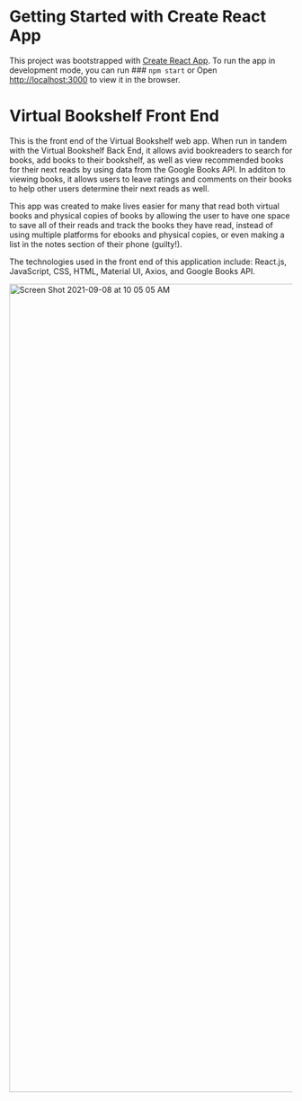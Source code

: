 # Getting Started with Create React App

This project was bootstrapped with [Create React App](https://github.com/facebook/create-react-app). To run the app in development mode, you can run ### `npm start` or Open [http://localhost:3000](http://localhost:3000) to view it in the browser.


# Virtual Bookshelf Front End

This is the front end of the Virtual Bookshelf web app. When run in tandem with the Virtual Bookshelf Back End, it allows avid bookreaders to search for books, add books to their bookshelf, as well as view recommended books for their next reads by using data from the Google Books API. In additon to viewing books, it allows users to leave ratings and comments on their books to help other users determine their next reads as well. 

This app was created to make lives easier for many that read both virtual books and physical copies of books by allowing the user to have one space to save all of their reads and track the books they have read, instead of using multiple platforms for ebooks and physical copies, or even making a list in the notes section of their phone (guilty!). 

The technologies used in the front end of this application include: React.js, JavaScript, CSS, HTML, Material UI, Axios, and Google Books API. 

<img width="1439" alt="Screen Shot 2021-09-08 at 10 05 05 AM" src="https://user-images.githubusercontent.com/83989341/132537539-f2f44789-abb3-4ec6-b1e3-2f38618002e8.png">
